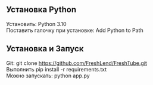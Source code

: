 ## Установка Python
Установить: Python 3.10  
Поставить галочку при установке: Add Python to Path  

## Установка и Запуск
Git: git clone https://github.com/FreshLend/FreshTube.git  
Выполнить pip install -r requirements.txt  
Можно запускать: python app.py  

